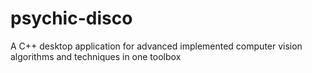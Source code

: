 # psychic-disco
A C++ desktop application for advanced implemented computer vision algorithms and techniques in one toolbox
